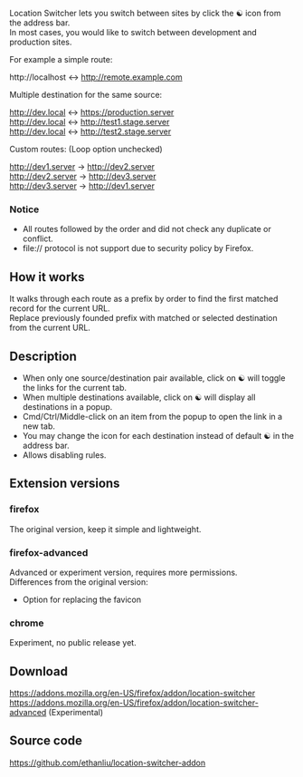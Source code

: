 Location Switcher lets you switch between sites by click the ☯ icon from the address bar.  
In most cases, you would like to switch between development and production sites.  

For example a simple route:

http://localhost <-> http://remote.example.com

Multiple destination for the same source:

http://dev.local <-> https://production.server  
http://dev.local <-> http://test1.stage.server  
http://dev.local <-> http://test2.stage.server  

Custom routes: (Loop option unchecked)

http://dev1.server -> http://dev2.server  
http://dev2.server -> http://dev3.server  
http://dev3.server -> http://dev1.server  

### Notice

- All routes followed by the order and did not check any duplicate or conflict.
- file:// protocol is not support due to security policy by Firefox.

## How it works

It walks through each route as a prefix by order to find the first matched record for the current URL.  
Replace previously founded prefix with matched or selected destination from the current URL.  

## Description

- When only one source/destination pair available, click on ☯ will toggle the links for the current tab.
- When multiple destinations available, click on ☯ will display all destinations in a popup.
- Cmd/Ctrl/Middle-click on an item from the popup to open the link in a new tab.
- You may change the icon for each destination instead of default ☯ in the address bar.
- Allows disabling rules.

## Extension versions

### firefox

The original version, keep it simple and lightweight.

### firefox-advanced

Advanced or experiment version, requires more permissions.  
Differences from the original version:

- Option for replacing the favicon

### chrome

Experiment, no public release yet.


## Download

https://addons.mozilla.org/en-US/firefox/addon/location-switcher  
https://addons.mozilla.org/en-US/firefox/addon/location-switcher-advanced (Experimental)  

## Source code

https://github.com/ethanliu/location-switcher-addon

